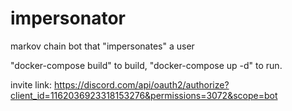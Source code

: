 # impersonator
markov chain bot that "impersonates" a user

"docker-compose build" to build, "docker-compose up -d" to run.

invite link:
https://discord.com/api/oauth2/authorize?client_id=1162036923318153276&permissions=3072&scope=bot
